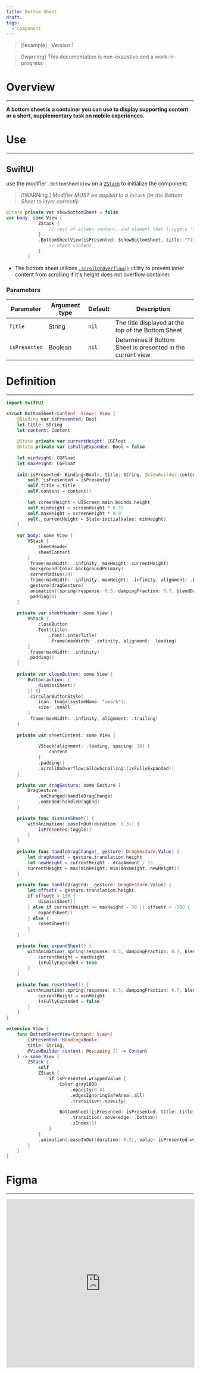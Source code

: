 ```yaml
---
title: Bottom Sheet
draft:
tags:
  - component
---
```

> [!example] &nbsp;&nbsp;Version 1

> [!warning] This documentation is non-exaustive and a work-in-progress

# Overview
---
**A bottom sheet is a container you can use to display supporting content or a short, supplementary task on mobile experiences.**
# Use

---
## SwiftUI

use the modifier `.BottomSheetView` on a [`ZStack`](https://developer.apple.com/documentation/swiftui/zstack) to Initialize the component.

> [!WARNing ] *Modifier MUST be applied to a `ZStack` for the Bottom Sheet to layer correctly.*

```swift title="SwiftUI"
@State private var showBottomSheet = false
var body: some View {
            ZStack {
                // rest of screen content, and element that triggers 'showBottomSheet'
            }
            .BottomSheetView(isPresented: $showBottomSheet, title: "Title") {
                // sheet content
            }
        }
```

- The bottom sheet utilizes [`.scrollOnOverflow()`](scrollOnOverflow()) utility to prevent inner content from scrolling if it's height does not overflow container.

### Parameters

| Parameter     | Argument type | Default | Description                                                 |
| ------------- | ------------- | ------- | ----------------------------------------------------------- |
| `Title`       | String        | `nil`   | The title displayed at the top of the Bottom Sheet          |
| `isPresented` | Boolean       | `nil`   | Determines if Bottom Sheet is presented in the current view |

# Definition
---
```swift title="BottomSheet.swift"
import SwiftUI

struct BottomSheet<Content: View>: View {
    @Binding var isPresented: Bool
    let title: String
    let content: Content
    
    @State private var currentHeight: CGFloat
    @State private var isFullyExpanded: Bool = false
    
    let minHeight: CGFloat
    let maxHeight: CGFloat
    
    init(isPresented: Binding<Bool>, title: String, @ViewBuilder content: () -> Content) {
        self._isPresented = isPresented
        self.title = title
        self.content = content()
        
        let screenHeight = UIScreen.main.bounds.height
        self.minHeight = screenHeight * 0.35
        self.maxHeight = screenHeight * 0.9
        self._currentHeight = State(initialValue: minHeight)
    }
    
    var body: some View {
        VStack {
            sheetHeader
            sheetContent
        }
        .frame(maxWidth: .infinity, maxHeight: currentHeight)
        .background(Color.backgroundPrimary)
        .cornerRadius(24)
        .frame(maxWidth: .infinity, maxHeight: .infinity, alignment: .bottom)
        .gesture(dragGesture)
        .animation(.spring(response: 0.5, dampingFraction: 0.7, blendDuration: 0), value: currentHeight)
        .padding(8)
    }
    
    private var sheetHeader: some View {
        VStack {
            closeButton
            Text(title)
                .font(.interTitle)
                .frame(maxWidth: .infinity, alignment: .leading)
        }
        .frame(maxWidth: .infinity)
        .padding()
    }
    
    private var closeButton: some View {
        Button(action: {
            dismissSheet()
        }) {}
        .circularButtonStyle(
            icon: Image(systemName: "xmark"),
            size: .small
        )
        .frame(maxWidth: .infinity, alignment: .trailing)
    }
    
    private var sheetContent: some View {
        
            VStack(alignment: .leading, spacing: 16) {
                content
            }
            .padding()
            .scrollOnOverflow(allowScrolling:(isFullyExpanded))
    }
    
    private var dragGesture: some Gesture {
        DragGesture()
            .onChanged(handleDragChange)
            .onEnded(handleDragEnd)
    }
    
    private func dismissSheet() {
        withAnimation(.easeInOut(duration: 0.3)) {
            isPresented.toggle()
        }
    }
    
    private func handleDragChange(_ gesture: DragGesture.Value) {
        let dragAmount = gesture.translation.height
        let newHeight = currentHeight - dragAmount / 15
        currentHeight = max(minHeight, min(maxHeight, newHeight))
    }
    
    private func handleDragEnd(_ gesture: DragGesture.Value) {
        let offsetY = gesture.translation.height
        if offsetY > 150 {
            dismissSheet()
        } else if currentHeight >= maxHeight - 50 || offsetY < -100 {
            expandSheet()
        } else {
            resetSheet()
        }
    }
    
    private func expandSheet() {
        withAnimation(.spring(response: 0.5, dampingFraction: 0.7, blendDuration: 0)) {
            currentHeight = maxHeight
            isFullyExpanded = true
        }
    }
    
    private func resetSheet() {
        withAnimation(.spring(response: 0.5, dampingFraction: 0.7, blendDuration: 0)) {
            currentHeight = minHeight
            isFullyExpanded = false
        }
    }
}

extension View {
    func BottomSheetView<Content: View>(
        isPresented: Binding<Bool>,
        title: String,
        @ViewBuilder content: @escaping () -> Content
    ) -> some View {
        ZStack {
            self
            ZStack {
                if isPresented.wrappedValue {
                    Color.gray1000
                        .opacity(0.4)
                        .edgesIgnoringSafeArea(.all)
                        .transition(.opacity)
                    
                    BottomSheet(isPresented: isPresented, title: title, content: content)
                        .transition(.move(edge: .bottom))
                        .zIndex(1)
                }
            }
            .animation(.easeInOut(duration: 0.3), value: isPresented.wrappedValue)
        }
    }
}

```
# Figma
---

 <iframe style="border: 1px solid rgba(0, 0, 0, 0.1);" width="100%" height="450" src="https://www.figma.com/embed?embed_host=share&url=https%3A%2F%2Fwww.figma.com%2Fdesign%2FYdYApHlAjaKaJwv7ogVBoy%2FFaaviator-Design-System-(v1)%3Fnode-id%3D2903-632%26t%3DCJuV3vJs6YRqidJ3-1" allowfullscreen></iframe> 